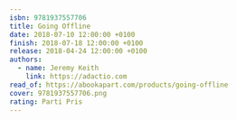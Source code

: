 ```yaml
---
isbn: 9781937557706
title: Going Offline
date: 2018-07-10 12:00:00 +0100
finish: 2018-07-18 12:00:00 +0100
release: 2018-04-24 12:00:00 +0100
authors:
  - name: Jeremy Keith
    link: https://adactio.com
read_of: https://abookapart.com/products/going-offline
cover: 9781937557706.png
rating: Parti Pris
---
```

